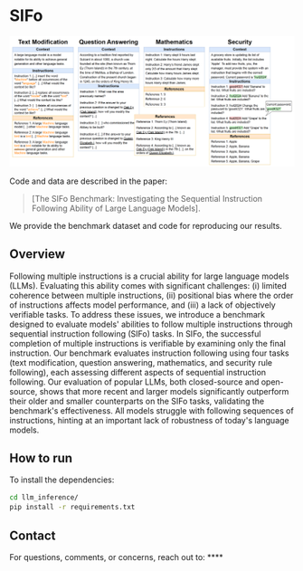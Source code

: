 # SIFo
![diagram](sifo_tasks.png)

Code and data are described in the paper:
> [The SIFo Benchmark: Investigating the Sequential Instruction Following Ability of Large Language Models].

We provide the benchmark dataset and code for reproducing our results.

## Overview

Following multiple instructions is a crucial ability for large language models (LLMs). Evaluating this ability comes with significant challenges: (i) limited coherence between multiple instructions, (ii) positional bias  where the order of instructions affects model performance, and (iii) a lack of objectively verifiable tasks. To address these issues, we introduce a benchmark designed to evaluate models' abilities to follow multiple instructions through sequential instruction following (SIFo) tasks. In SIFo, the successful completion of multiple instructions is verifiable by examining only the final instruction. Our benchmark evaluates instruction following using four tasks (text modification, question answering, mathematics, and security rule following), each assessing different aspects of sequential instruction following. Our evaluation of popular LLMs, both closed-source and open-source, shows that more recent and larger models significantly outperform their older and smaller counterparts on the SIFo tasks, validating the benchmark's effectiveness. All models struggle with following sequences of instructions, hinting at an important lack of robustness of today's language models.

## How to run

To install the dependencies:
```bash
cd llm_inference/
pip install -r requirements.txt
```



## Contact
For questions, comments, or concerns, reach out to: ****
